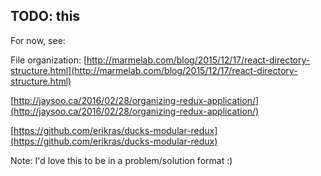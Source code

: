 ## TODO: this

For now, see:

File organization: [http://marmelab.com/blog/2015/12/17/react-directory-structure.html](http://marmelab.com/blog/2015/12/17/react-directory-structure.html)

[http://jaysoo.ca/2016/02/28/organizing-redux-application/](http://jaysoo.ca/2016/02/28/organizing-redux-application/)

[https://github.com/erikras/ducks-modular-redux](https://github.com/erikras/ducks-modular-redux)

Note: I'd love this to be in a problem/solution format :)
